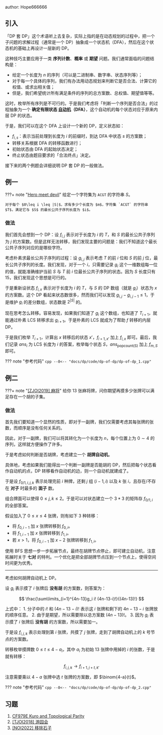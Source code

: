 author: Hope666666

## 引入

「DP 套 DP」这个术语听上去复杂，实际上指的是在动态规划的过程中，把一个子问题的求解过程（通常是一个 DP）抽象成一个状态机（DFA），然后在这个状态机的基础上再设计一层新的 DP。

这种技巧主要应用于一类 **序列计数**、**概率** 或 **期望** 问题。我们通常面临的问题结构是：

-   给定一个长度为 $n$ 的序列（可以是二进制串、数字串、状态序列等）；
-   对于每一个具体的序列，我们有办法用动态规划来判断它是否合法、计算它的权值、或求出相关值；
-   但是，我们希望统计所有满足条件的序列的总方案数、总权值、期望值等等。

这时，枚举所有序列是不可行的。于是我们考虑将「判断一个序列是否合法」的过程抽象为一个 **确定有限状态 [自动机](../string/automaton)（DFA）**，这个自动机的每个状态对应于原来内层 DP 的状态。

于是，我们可以在这个 DFA 上设计一个新的 DP，定义状态如：

-   $f_{i,s}$：表示当前处理到长度为 $i$ 的前缀时，到达 DFA 中状态 $s$ 的方案数；
-   转移关系根据 DFA 的转移函数进行；
-   初始状态由 DFA 的起始状态决定；
-   终止状态由题目要求的「合法终点」决定。

接下来的两个例题会详细说明 DP 套 DP 的一般做法。

## 例一

???+ note "[Hero meet devil](https://www.luogu.com.cn/problem/P10614)"
    给定一个字符集为 `ACGT` 的字符串 $S$。

    对于每个 $0\leq i \leq |S|$，求有多少个长度为 $m$，字符集 `ACGT` 的字符串 $T$，满足它与 $S$ 的最长公共子序列长度为 $i$。

### 做法

我们首先会想到一个 DP：设 $f_{i,j}$ 表示对于长度为 $i$ 的 $T$，和 $S$ 的最长公共子序列为 $j$ 的方案数。但是这样无法转移，我们发现主要的问题是：我们不知道这个最长公共子序列对应的是哪些字符。

考虑朴素求最长公共子序列的过程：设 $g_{i,j}$ 表示考虑 $T$ 的前 $i$ 位和 $S$ 的前 $j$ 位，最长公共子序列的长度。我们发现，对于一个 $i$，只需要记录 $g_i$ 这个一维数组每一位的值，就能准确维护当前 $S$ 与 $T$ 前 $i$ 位最长公共子序列的状态。因为 $S$ 长度只有 $15$，我们发现这个思想是可行的。

于是重新设状态 $f_{i,x}$ 表示对于长度为 $i$ 的 $T$，与 $S$ 的 DP 数组（就是 $g_i$）状态为 $x$ 的方案数。这个 DP 看起来状态数很多，然而我们可以发现 $g_{i,j}-g_{i,j-1}\le 1$，于是维护 $g_i$ 的差分数组，状态数是 $2^{|S|}$ 的。

现在思考怎么转移。容易发现，如果我们知道了 $g_i$ 这个数组，也知道了 $T_{i+1}$，就能通过朴素 LCS 转移求出 $g_{i+1}$。于是朴素的 LCS 就成为了帮助 $f$ 转移的内层 DP。

于是我们枚举 $T_{i+1}$，计算出 $x$ 转移后的状态 $x'$，$f_{i+1,x'}$ 加上 $f_{i,x}$ 即可。最后，我们记录 $ans_i$ 为 LCS 长度为 $i$ 的答案，枚举每个状态 $S$，$ans_{\operatorname{popcount(S)}}$ 加上 $f_{m,S}$ 即可。

??? note "参考代码"
    ```cpp
    --8<-- "docs/dp/code/dp-of-dp/dp-of-dp_1.cpp"
    ```

## 例二

???+ note "[\[ZJOI2019\] 麻将](https://loj.ac/p/3042)"
    给你 $13$ 张麻将牌，问你期望再摸多少张牌可以满足存在一个胡的子集。

### 做法

首先我们要知道一个显然的性质，即对于一副牌，我们仅需要考虑其每张牌的张数，而顺序是没有任何关系的。

因此，对于一副牌，我们可以将其转化为一个长度为 $n$，每个位置上为 $0\sim 4$ 的序列，这样就方便操作了许多。

于是考虑如何判断是否胡牌，考虑建立一个 **胡牌自动机**。

具体地，考虑如果我们能得出一个判断一副牌是否能胡的 DP，然后把每个状态看作自动机的点，DP 转移看作自动机的边，则一个自动机就建成了。

于是设 $f_{0/1,i,j,k}$ 表示处理完前 $i$ 种牌，还剩 $j$ 组 $(i−1,i)$ 以及 $k$ 张 $i$，且存在/不存在 **对子** 时最多的 **面子** 数。

组合牌面可以使得 $0\leq j,k \leq 2$。于是可以对状态建立一个 $3\ast 3$ 的矩阵存 $f_{0/1,i}$ 的全部答案。

假设加入了 $0\leq x\leq 4$ 张牌，则有如下 $3$ 种转移：

-   将 $f_{0,i-1}$ 加 $x$ 张牌转移到 $f_{0,i}$。
-   将 $f_{1,i-1}$ 加 $x$ 张牌转移到 $f_{1,i}$。
-   若 $x>1$，将 $f_{0,i-1}$ 加 $x-2$ 张牌转移到 $f_{1,i}$。

使用 BFS 思想一步一步拓展节点，最终在胡牌节点停止，即可建立自动机，注意拓展时关于 **七对** 的特判。一个优化是把全部胡牌节点压到一个节点上，使得空间时间更为优秀。

***

考虑如何胡牌自动机上 DP。

设 $g_i$ 表示摸了 $i$ 张牌后 **没有胡** 的方案数，则答案为：

$$
\frac{\sum\limits_{i=1}^{4n-13}g_i i! (4n-13-i)!}{(4n-13)!}
$$

上式中：
1\.  分子中的 $i!$ 和 $(4n−13−i)!$ 表示这 $i$ 张牌和剩下的 $4n−13−i$ 张牌放的顺序任意。
2\.  由于是期望，所以需要除以总方案数 $(4n-13)!$。
3\.  因为 $g_i$ 表示摸了 $i$ 张牌后 **没有胡** 的方案数，所以需要加一。

于是设 $f_{i,j,k}$ 表示处理到第 $i$ 张牌，共摸了 $j$ 张牌，走到了胡牌自动机上的 $k$ 号节点的方案数。

转移枚举摸牌数 $0\leq t\leq 4-a_i$，其中 $a_i$ 为初始 $13$ 张牌中用掉的 $i$ 的张数，于是就有转移：

$$
f_{i,j,k} \to f_{i+1,j+t,k'}
$$

注意需要乘以 $4−a$ 张牌中选 $t$ 张牌的方案数，即 $\binom{4-a}{t}$。

??? note "参考代码"
    ```cpp
    --8<-- "docs/dp/code/dp-of-dp/dp-of-dp_2.cpp"
    ```

## 习题

1.  [CF979E Kuro and Topological Parity](https://codeforces.com/problemset/problem/979/E)
2.  [\[TJOI2018\] 游园会](https://loj.ac/p/2575)
3.  [\[NOI2022\] 移除石子](https://loj.ac/p/3848)
